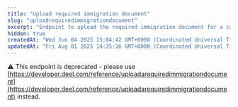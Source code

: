 ```yaml
---
title: "Upload required immigration document"
slug: "uploadrequiredimmigrationdocument"
excerpt: "Endpoint to upload the required immigration document for a case\n **Token scopes**: `worker:write`"
hidden: true
createdAt: "Wed Jun 04 2025 15:04:42 GMT+0000 (Coordinated Universal Time)"
updatedAt: "Fri Aug 01 2025 14:25:16 GMT+0000 (Coordinated Universal Time)"
---
```

:warning: This endpoint is deprecated - please use [https://developer.deel.com/reference/uploadarequiredimmigrationdocument](https://developer.deel.com/reference/uploadarequiredimmigrationdocument) instead.
